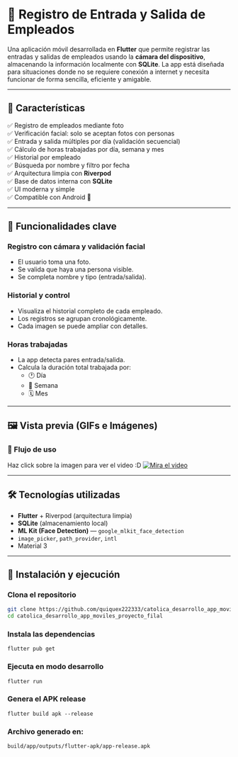 # 📲 Registro de Entrada y Salida de Empleados

Una aplicación móvil desarrollada en **Flutter** que permite registrar las entradas y salidas de empleados usando la **cámara del dispositivo**, almacenando la información localmente con **SQLite**. La app está diseñada para situaciones donde no se requiere conexión a internet y necesita funcionar de forma sencilla, eficiente y amigable.

---

## 🧩 Características

✅ Registro de empleados mediante foto  
✅ Verificación facial: solo se aceptan fotos con personas  
✅ Entrada y salida múltiples por día (validación secuencial)  
✅ Cálculo de horas trabajadas por día, semana y mes  
✅ Historial por empleado  
✅ Búsqueda por nombre y filtro por fecha  
✅ Arquitectura limpia con **Riverpod**  
✅ Base de datos interna con **SQLite**  
✅ UI moderna y simple  
✅ Compatible con Android 📱  

---
## 📱 Funcionalidades clave
### Registro con cámara y validación facial
- El usuario toma una foto.
- Se valida que haya una persona visible.
- Se completa nombre y tipo (entrada/salida).

### Historial y control
- Visualiza el historial completo de cada empleado.
- Los registros se agrupan cronológicamente.
- Cada imagen se puede ampliar con detalles.

### Horas trabajadas
- La app detecta pares entrada/salida.
- Calcula la duración total trabajada por:
  * 🕐 Día
  * 📆 Semana
  * 🗓️ Mes

---

## 🖼️ Vista previa (GIFs e Imágenes)

### 🎥 Flujo de uso
Haz click sobre la imagen para ver el video :D
[![Mira el video](https://encrypted-tbn0.gstatic.com/images?q=tbn:ANd9GcSSFvYnevTpW6ZalCiz1grTyy2HmoU7kjeFcg&s)](https://drive.google.com/file/d/1FAjwsM_9qLBNKyaZVUHJ9ePG7rw1wV9m/view?usp=drive_link)

---

## 🛠️ Tecnologías utilizadas

- **Flutter** + Riverpod (arquitectura limpia)
- **SQLite** (almacenamiento local)
- **ML Kit (Face Detection)** — `google_mlkit_face_detection`
- `image_picker`, `path_provider`, `intl`
- Material 3

---

## 🚀 Instalación y ejecución

### Clona el repositorio

```bash
git clone https://github.com/quiquex222333/catolica_desarrollo_app_moviles_proyecto_filal.git
cd catolica_desarrollo_app_moviles_proyecto_filal
```

### Instala las dependencias
```
flutter pub get
```

### Ejecuta en modo desarrollo
```
flutter run
```

### Genera el APK release
```
flutter build apk --release
```

### Archivo generado en:
```
build/app/outputs/flutter-apk/app-release.apk
```

